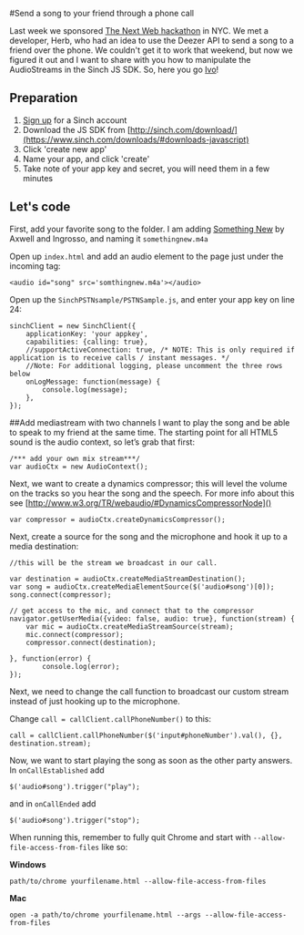 #Send a song to your friend through a phone call

Last week we sponsored [The Next Web hackathon](http://thenextweb.com/conference/usa/hack-battle) in NYC. We met a developer, Herb, who had an idea to use the Deezer API to send a song to a friend over the phone. We couldn't get it to work that weekend, but now we figured it out and I want to share with you how to manipulate the AudioStreams in the Sinch JS SDK. So, here you go [Ivo](https://twitter.com/ilukac)!

## Preparation
1. [Sign up](#signup) for a Sinch account
2. Download the JS SDK from [http://sinch.com/download/](https://www.sinch.com/downloads/#downloads-javascript)
3. Click 'create new app'
4. Name your app, and click 'create'
5. Take note of your app key and secret, you will need them in a few minutes

## Let's code
First, add your favorite song to the folder. I am adding [Something New](https://www.youtube.com/watch?v=BhJSsX5AKPI) by Axwell and Ingrosso, and naming it `somethingnew.m4a`

Open up `index.html` and add an audio element to the page just under the incoming tag:

```
<audio id="song" src='somthingnew.m4a'></audio>
```

Open up the `SinchPSTNsample/PSTNSample.js`, and enter your app key on line 24:

```
sinchClient = new SinchClient({
	applicationKey: 'your appkey',
	capabilities: {calling: true},
	//supportActiveConnection: true, /* NOTE: This is only required if application is to receive calls / instant messages. */ 
	//Note: For additional logging, please uncomment the three rows below
	onLogMessage: function(message) {
		console.log(message);
	},
});
```
##Add mediastream with two channels
I want to play the song and be able to speak to my friend at the same time. The starting point for all HTML5 sound is the audio context, so let’s grab that first:

```
/*** add your own mix stream***/
var audioCtx = new AudioContext();
```

Next, we want to create a dynamics compressor; this will level the volume on the tracks so you hear the song and the speech. For more info about this see [http://www.w3.org/TR/webaudio/#DynamicsCompressorNode]()

```
var compressor = audioCtx.createDynamicsCompressor();
```

Next, create a source for the song and the microphone and hook it up to a media destination:

```
//this will be the stream we broadcast in our call.

var destination = audioCtx.createMediaStreamDestination(); 
var song = audioCtx.createMediaElementSource($('audio#song')[0]);
song.connect(compressor);

// get access to the mic, and connect that to the compressor
navigator.getUserMedia({video: false, audio: true}, function(stream) {
	var mic = audioCtx.createMediaStreamSource(stream);
	mic.connect(compressor);
	compressor.connect(destination);
	
}, function(error) {
		console.log(error);
});
```

Next, we need to change the call function to broadcast our custom stream instead of just hooking up to the microphone.

Change `call = callClient.callPhoneNumber()` to this:

```
call = callClient.callPhoneNumber($('input#phoneNumber').val(), {}, destination.stream);
```

Now, we want to start playing the song as soon as the other party answers. In `onCallEstablished` add 

```
$('audio#song').trigger("play");
```

and in `onCallEnded` add

```
$('audio#song').trigger("stop");
```

When running this, remember to fully quit Chrome and start with `--allow-file-access-from-files` like so:


**Windows**

```
path/to/chrome yourfilename.html --allow-file-access-from-files
```


**Mac**

```
open -a path/to/chrome yourfilename.html --args --allow-file-access-from-files
```

